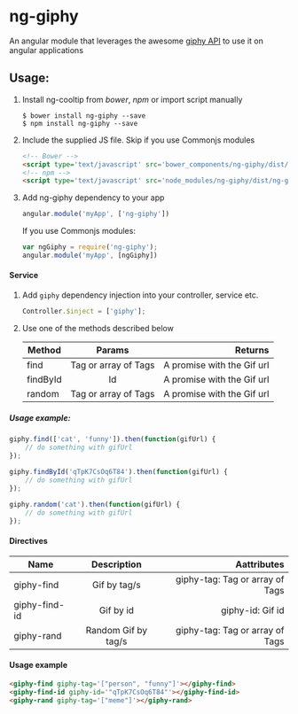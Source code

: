 # ng-giphy
An angular module that leverages the awesome [giphy API](https://github.com/Giphy/GiphyAPI) to use it on angular applications

## Usage:

1. Install ng-cooltip from _bower_, _npm_ or import script manually

    ```
    $ bower install ng-giphy --save
    $ npm install ng-giphy --save
    ```
    
2. Include the supplied JS file. Skip if you use Commonjs modules

    ``` html
    <!-- Bower -->
    <script type='text/javascript' src='bower_components/ng-giphy/dist/ng-giphy.min.js'></script>
    <!-- npm -->
    <script type='text/javascript' src='node_modules/ng-giphy/dist/ng-giphy.min.js'></script>
    ```
    
3. Add ng-giphy dependency to your app

    ``` js
    angular.module('myApp', ['ng-giphy'])
    ```
    If you use Commonjs modules:
  
    ```js
    var ngGiphy = require('ng-giphy');
    angular.module('myApp', [ngGiphy])
    ```

#### Service

1. Add `giphy` dependency injection into your controller, service etc.

    ```js
    Controller.$inject = ['giphy'];
    ```
2. Use one of the methods described below

    | Method        | Params              | Returns                    |
    | ------------- |:-------------------:| --------------------------:|
    | find          | Tag or array of Tags| A promise with the Gif url |
    | findById      | Id                  | A promise with the Gif url |
    | random        | Tag or array of Tags| A promise with the Gif url |

##### Usage example:

```js
giphy.find(['cat', 'funny']).then(function(gifUrl) {
    // do something with gifUrl
});
        
giphy.findById('qTpK7CsOq6T84').then(function(gifUrl) {
    // do something with gifUrl
});

giphy.random('cat').then(function(gifUrl) {
    // do something with gifUrl
});
```

    

#### Directives

| Name          | Description         | Aattributes                     |
| ------------- |:-------------------:| -------------------------------:|
| giphy-find    | Gif by tag/s        |  giphy-tag: Tag or array of Tags|
| giphy-find-id | Gif by id           | giphy-id: Gif id                |
| giphy-rand    | Random Gif by tag/s | giphy-tag: Tag or array of Tags |

#### Usage example
```html
<giphy-find giphy-tag='["person", "funny"]'></giphy-find>
<giphy-find-id giphy-id='"qTpK7CsOq6T84"'></giphy-find-id>
<giphy-rand giphy-tag='["meme"]'></giphy-rand>
```
